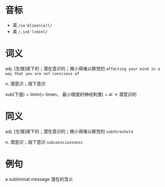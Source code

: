 # 音标

- 英 `/sə'blɪmɪn(ə)l/`
- 美 `/,sʌb'lɪmɪnl/`

# 词义

adj. [生理]阈下的；潜在意识的；微小得难以察觉的
`affecting your mind in a way that you are not conscious of`

n. 潜意识；阈下意识




sub(下面) + limin(= limen， 最小限度的神经刺激) + al → 潜意识的

# 同义

adj. [生理]阈下的；潜在意识的；微小得难以察觉的
`subthreshold`

n. 潜意识；阈下意识
`subconsciousness`

# 例句

a subliminal message
潜在的含义


